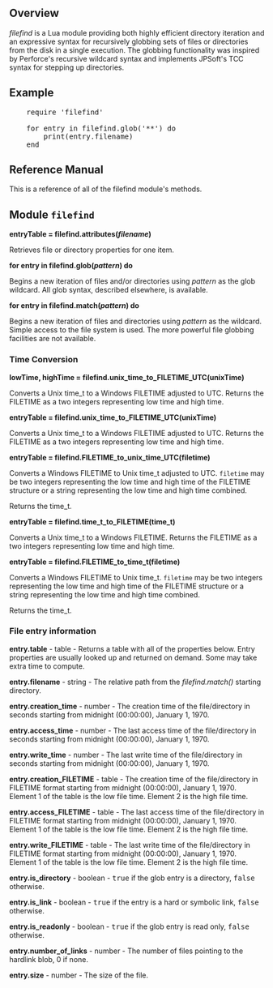 ## Overview

*filefind* is a Lua module providing both highly efficient directory iteration and an expressive syntax for recursively globbing sets of files or directories from the disk in a single execution.  The globbing functionality was inspired by Perforce's recursive wildcard syntax and implements JPSoft's TCC syntax for stepping up directories.

## Example

<pre>
    require 'filefind'

    for entry in filefind.glob('**') do
        print(entry.filename)
    end
</pre>


## Reference Manual

This is a reference of all of the filefind module's methods.

## Module `filefind`

**entryTable = filefind.attributes(*filename*)**

Retrieves file or directory properties for one item.


**for entry in filefind.glob(*pattern*) do**

Begins a new iteration of files and/or directories using *pattern* as the glob wildcard.  All glob syntax, described elsewhere, is available.


**for entry in filefind.match(*pattern*) do**

Begins a new iteration of files and directories using *pattern* as the wildcard.  Simple access to the file system is used.  The more powerful file globbing facilities are not available.


### Time Conversion

**lowTime, highTime = filefind.unix\_time\_to\_FILETIME\_UTC(unixTime)**

Converts a Unix time_t to a Windows FILETIME adjusted to UTC.  Returns the FILETIME as a two integers representing low time and high time.


**entryTable = filefind.unix\_time\_to\_FILETIME\_UTC(unixTime)**

Converts a Unix time_t to a Windows FILETIME adjusted to UTC.  Returns the FILETIME as a two integers representing low time and high time.


**entryTable = filefind.FILETIME\_to\_unix\_time\_UTC(filetime)**

Converts a Windows FILETIME to Unix time_t adjusted to UTC.  `filetime` may be two integers representing the low time and high time of the FILETIME structure or a string representing the low time and high time combined.

Returns the time_t.


**entryTable = filefind.time\_t\_to\_FILETIME(time_t)**

Converts a Unix time_t to a Windows FILETIME.  Returns the FILETIME as a two integers representing low time and high time.


**entryTable = filefind.FILETIME\_to\_time\_t(filetime)**

Converts a Windows FILETIME to Unix time_t.  `filetime` may be two integers representing the low time and high time of the FILETIME structure or a string representing the low time and high time combined.

Returns the time_t.




### File entry information

**entry.table** - table - Returns a table with all of the properties below.  Entry properties are usually looked up and returned on demand.  Some may take extra time to compute.

**entry.filename** - string - The relative path from the *filefind.match()* starting directory.

**entry.creation_time** - number - The creation time of the file/directory in seconds starting from midnight (00:00:00), January 1, 1970.

**entry.access_time** - number - The last access time of the file/directory in seconds starting from midnight (00:00:00), January 1, 1970.

**entry.write_time** - number - The last write time of the file/directory in seconds starting from midnight (00:00:00), January 1, 1970.

**entry.creation_FILETIME** - table - The creation time of the file/directory in FILETIME format starting from midnight (00:00:00), January 1, 1970.  Element 1 of the table is the low file time.  Element 2 is the high file time.

**entry.access_FILETIME** - table - The last access time of the file/directory in FILETIME format starting from midnight (00:00:00), January 1, 1970.  Element 1 of the table is the low file time.  Element 2 is the high file time.

**entry.write_FILETIME** - table - The last write time of the file/directory in FILETIME format starting from midnight (00:00:00), January 1, 1970.  Element 1 of the table is the low file time.  Element 2 is the high file time.

**entry.is_directory** - boolean - <tt>true</tt> if the glob entry is a directory, <tt>false</tt> otherwise.

**entry.is_link** - boolean - <tt>true</tt> if the entry is a hard or symbolic link, <tt>false</tt> otherwise.

**entry.is_readonly** - boolean - <tt>true</tt> if the glob entry is read only, <tt>false</tt> otherwise.

**entry.number_of_links** - number - The number of files pointing to the hardlink blob, 0 if none.

**entry.size** - number - The size of the file.


